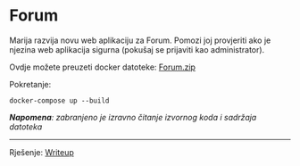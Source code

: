 # Forum
Marija razvija novu web aplikaciju za Forum. Pomozi joj provjeriti ako je njezina web aplikacija sigurna (pokušaj se prijaviti kao administrator).

Ovdje možete preuzeti docker datoteke: [Forum.zip](https://github.com/fnovak22/ctf-zavrsni/raw/refs/heads/main/Zadaci/Web/Forum/Datoteke/Forum.zip)

Pokretanje:
```
docker-compose up --build
```

_**Napomena**: zabranjeno je izravno čitanje izvornog koda i sadržaja datoteka_

---

Rješenje: [Writeup](https://github.com/fnovak22/ctf-zavrsni/tree/main/Zadaci/Web/Forum/Writeup)
